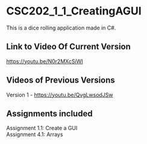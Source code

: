# CSC202_1_1_CreatingAGUI
This is a dice rolling application made in C#.

## Link to Video Of Current Version 
https://youtu.be/N0r2MXcSiWI

## Videos of Previous Versions
Version 1 - https://youtu.be/QvgLwsodJSw

## Assignments included
Assignment 1.1: Create a GUI <br />
Assignment 4.1: Arrays


